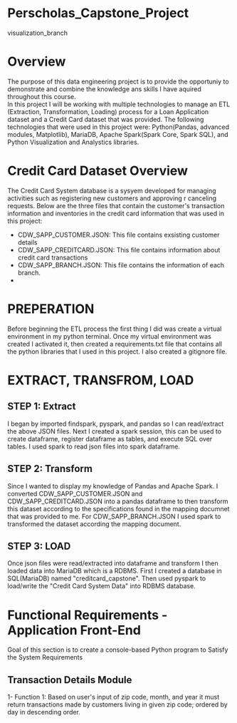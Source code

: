 # Perscholas_Capstone_Project
visualization_branch
# Overview
The purpose of this data engineering project is to provide the opportuniy to demonstrate and combine the knowledge ans skills I have aquired throughout this course.  
In this project I will be working with multiple technologies to manage an ETL (Extraction, Transformation, Loading) process for a Loan Application dataset and a Credit Card dataset that was provided.
The following technologies that were used in this project were: Python(Pandas, advanced modules, Matplotlib), MariaDB, Apache Spark(Spark Core, Spark SQL), and Python Visualization and Analystics libraries.  

# Credit Card Dataset Overview
The Credit Card System database is a sysyem developed for managing activities such as registering new customers and approving r canceling requests.  Below are the three files that contain the customer's transaction information and inventories in the credit card information that was used in this project:
- CDW_SAPP_CUSTOMER.JSON: This file contains exsisting customer details
- CDW_SAPP_CREDITCARD.JSON: This file contains information about credit card transactions
- CDW_SAPP_BRANCH.JSON: This file contains the information of each branch.
- 
# PREPERATION
Before beginning the ETL process the first thing I did was create a virtual environment in my python terminal.  Once my virtual environment was created I activated it, then created a requirements.txt file that contains all the python libraries that I used in this project.  I also created a gitignore file.

# EXTRACT, TRANSFROM, LOAD
## STEP 1: Extract
I began by imported findspark, pyspark, and pandas so I can read/extract the above JSON files. Next I created a spark session, this can be used to create dataframe, register dataframe as tables, and execute SQL over tables. I used spark to read json files into spark dataframe.

## STEP 2: Transform
Since I wanted to display my knowledge of Pandas and Apache Spark.  I converted CDW_SAPP_CUSTOMER.JSON and CDW_SAPP_CREDITCARD.JSON into a pandas dataframe to then transform this dataset according to the specifications found in the mapping documnet that was provided to me. For CDW_SAPP_BRANCH.JSON I used spark to transformed the dataset according the mapping document.

## STEP 3: LOAD
Once json files were read/extracted into dataframe and transform I then loaded data into MariaDB which is a RDBMS. First I created a database in SQL(MariaDB) named "creditcard_capstone".  Then used pyspark to load/write the "Credit Card System Data" into RDBMS database.

# Functional Requirements - Application Front-End
Goal of this section is to create a console-based Python program to Satisfy the System Requirements

## Transaction Details Module
1- Function 1: Based on user's input of zip code, month, and year it must return transactions made by customers living in given zip code; ordered by day in descending order.

